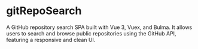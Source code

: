 # gitRepoSearch
A GitHub repository search SPA built with Vue 3, Vuex, and Bulma. It allows users to search and browse public repositories using the GitHub API, featuring a responsive and clean UI.
